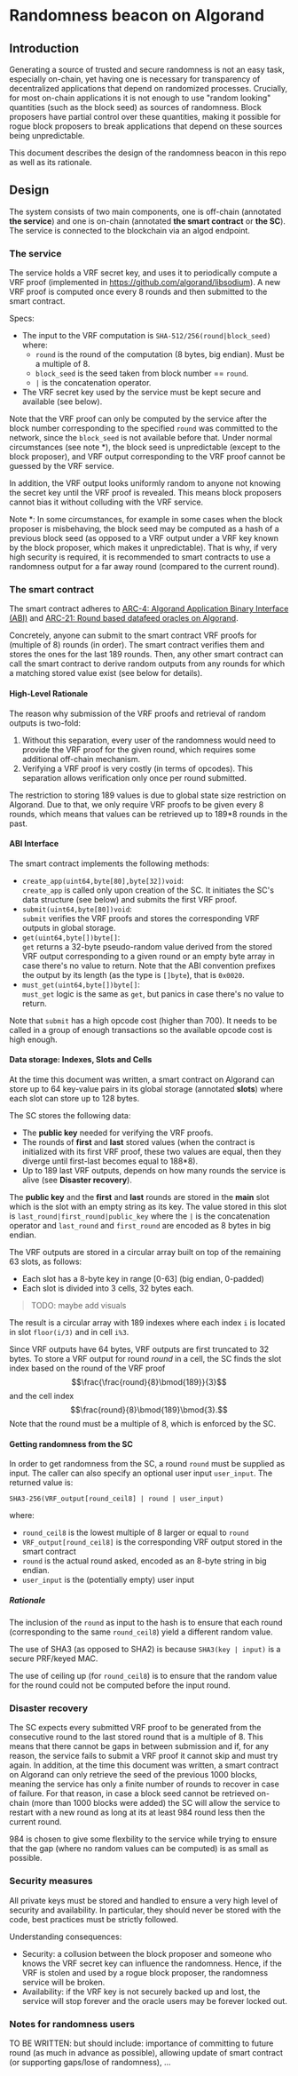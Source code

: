 # Randomness beacon on Algorand

## Introduction

Generating a source of trusted and secure randomness is not an easy task, especially on-chain, yet having one is necessary for transparency of decentralized applications that depend on randomized processes. Crucially, for most on-chain applications it is not enough to use "random looking" quantities (such as the block seed) as sources of randomness. Block proposers have partial control over these quantities, making it possible for rogue block proposers to break applications that depend on these sources being unpredictable.

This document describes the design of the randomness beacon in this repo as well as its rationale.

## Design

The system consists of two main components, one is off-chain (annotated **the service**) and one is on-chain (annotated **the smart contract** or **the SC**). The service is connected to the blockchain via an algod endpoint.

### The service

The service holds a VRF secret key, and uses it to periodically compute a VRF proof (implemented in https://github.com/algorand/libsodium). 
A new VRF proof is computed once every 8 rounds and then submitted to the smart contract.

Specs:  
- The input to the VRF computation is `SHA-512/256(round|block_seed)` where:
  - `round` is the round of the computation (8 bytes, big endian). Must be a multiple of 8.
  - `block_seed` is the seed taken from block number == `round`.
  - `|` is the concatenation operator.
- The VRF secret key used by the service must be kept secure and available (see below).

Note that the VRF proof can only be computed by the service after the block number corresponding to the specified `round` was committed to the network, since the `block_seed` is not available before that.
Under normal circumstances (see note *), the block seed is unpredictable (except to the block proposer), and VRF output corresponding to the VRF proof cannot be guessed by the VRF service.

In addition, the VRF output looks uniformly random to anyone not knowing the secret key until the VRF proof is revealed.
This means block proposers cannot bias it without colluding with the VRF service.

Note *: In some circumstances, for example in some cases when the block proposer is misbehaving, the block seed may be computed as a hash of a previous block seed (as opposed to a VRF output under a VRF key known by the block proposer, which makes it unpredictable). That is why, if very high security is required, it is recommended to smart contracts to use a randomness output for a far away round (compared to the current round).

### The smart contract

The smart contract adheres to [ARC-4: Algorand Application Binary Interface (ABI)](https://arc.algorand.foundation/ARCs/arc-0004) and [ARC-21: Round based datafeed oracles on Algorand](https://github.com/algorandfoundation/ARCs/pull/76).

Concretely, anyone can submit to the smart contract VRF proofs for (multiple of 8) rounds (in order). 
The smart contract verifies them and stores the ones for the last 189 rounds. 
Then, any other smart contract can call the smart contract to derive random outputs from any rounds for which a matching stored value exist (see below for details).

#### High-Level Rationale

The reason why submission of the VRF proofs and retrieval of random outputs is two-fold:
1. Without this separation, every user of the randomness would need to provide the VRF proof for the given round, which requires some additional off-chain mechanism.
2. Verifying a VRF proof is very costly (in terms of opcodes). This separation allows verification only once per round submitted.

The restriction to storing 189 values is due to global state size restriction on Algorand.
Due to that, we only require VRF proofs to be given every 8 rounds, which means that values can be retrieved up to 189*8 rounds in the past.

#### ABI Interface

The smart contract implements the following methods:  
- `create_app(uint64,byte[80],byte[32])void`:  
  `create_app` is called only upon creation of the SC. It initiates the SC's data structure (see below) and submits the first VRF proof.
- `submit(uint64,byte[80])void`:  
  `submit` verifies the VRF proofs and stores the corresponding VRF outputs in global storage.
- `get(uint64,byte[])byte[]`:  
  `get` returns a 32-byte pseudo-random value derived from the stored VRF output corresponding to a given round or an empty byte array in case there's no value to return.
  Note that the ABI convention prefixes the output by its length (as the type is `[]byte`), that is `0x0020`. 
- `must_get(uint64,byte[])byte[]`:  
  `must_get` logic is the same as `get`, but panics in case there's no value to return.

Note that `submit` has a high opcode cost (higher than 700).
It needs to be called in a group of enough transactions so the available opcode cost is high enough.

#### Data storage: Indexes, Slots and Cells

At the time this document was written, a smart contract on Algorand can store up to 64 key-value pairs in its global storage (annotated **slots**) where each slot can store up to 128 bytes.

The SC stores the following data:  
- The **public key** needed for verifying the VRF proofs.
- The rounds of **first** and **last** stored values (when the contract is initialized with its first VRF proof, these two values are equal, then they diverge until first-last becomes equal to 188*8).
- Up to 189 last VRF outputs, depends on how many rounds the service is alive (see **Disaster recovery**).

The **public key** and the **first** and **last** rounds are stored in the **main** slot which is the slot with an empty string as its key. The value stored in this slot is `last_round|first_round|public_key` where the `|` is the concatenation operator and `last_round` and `first_round` are encoded as 8 bytes in big endian.

The VRF outputs are stored in a circular array built on top of the remaining 63 slots, as follows:  
- Each slot has a 8-byte key in range [0-63] (big endian, 0-padded)
- Each slot is divided into 3 cells, 32 bytes each.

>TODO: maybe add visuals

The result is a circular array with 189 indexes where each index `i` is located in slot `floor(i/3)` and in cell `i%3`.

Since VRF outputs have 64 bytes, VRF outputs are first truncated to 32 bytes.
To store a VRF output for round $round$ in a cell, the SC finds the slot index based on the round of the VRF proof $$\frac{\frac{round}{8}\bmod{189}}{3}$$ and the cell index $$\frac{round}{8}\bmod{189}\bmod{3}.$$ 
Note that the round must be a multiple of 8, which is enforced by the SC.

#### Getting randomness from the SC

In order to get randomness from the SC, a round `round` must be supplied as input.
The caller can also specify an optional user input `user_input`.
The returned value is:

```
SHA3-256(VRF_output[round_ceil8] | round | user_input)
```

where:
* `round_ceil8` is the lowest multiple of 8 larger or equal to `round`
* `VRF_output[round_ceil8]` is the corresponding VRF output stored in the smart contract
* `round` is the actual round asked, encoded as an 8-byte string in big endian.
* `user_input` is the (potentially empty) user input

##### Rationale

The inclusion of the `round` as input to the hash is to ensure that each round (corresponding to the same `round_ceil8`) yield a different random value.

The use of SHA3 (as opposed to SHA2) is because `SHA3(key | input)` is a secure PRF/keyed MAC.

The use of ceiling up (for `round_ceil8`) is to ensure that the random value for the round could not be computed before the input round.

### Disaster recovery

The SC expects every submitted VRF proof to be generated from the consecutive round to the last stored round that is a multiple of 8. This means that there cannot be gaps in between submission and if, for any reason, the service fails to submit a VRF proof it cannot skip and must try again. In addition, at the time this document was written, a smart contract on Algorand can only retrieve the seed of the previous 1000 blocks, meaning the service has only a finite number of rounds to recover in case of failure. For that reason, in case a block seed cannot be retrieved on-chain (more than 1000 blocks were added) the SC will allow the service to restart with a new round as long at its at least 984 round less then the current round.

984 is chosen to give some flexbility to the service while trying to ensure that the gap (where no random values can be computed) is as small as possible.

### Security measures

All private keys must be stored and handled to ensure a very high level of security and availability. In particular, they should never be stored with the code, best practices must be strictly followed.

Understanding consequences:
* Security: a collusion between the block proposer and someone who knows the VRF secret key can influence the randomness. Hence, if the VRF is stolen and used by a rogue block proposer, the randomness service will be broken.
* Availability: if the VRF key is not securely backed up and lost, the service will stop forever and the oracle users may be forever locked out.

### Notes for randomness users

TO BE WRITTEN: but should include: importance of committing to future round (as much in advance as possible), allowing update of smart contract (or supporting gaps/lose of randomness), ...



